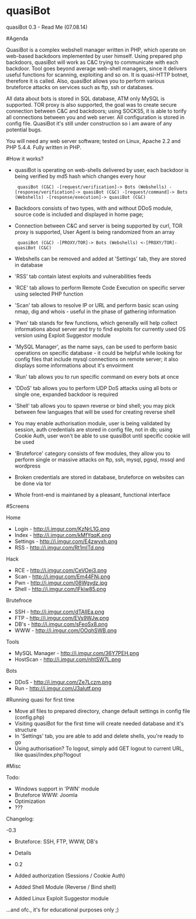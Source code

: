 quasiBot
========

quasiBot 0.3 - Read Me (07.08.14)

#Agenda

QuasiBot is a complex webshell manager written in PHP, which operate on web-based backdoors implemented by user himself. Using prepared php backdoors, quasiBot will work as C&C trying to communicate with each backdoor. Tool goes beyond average web-shell managers, since it delivers useful functions for scanning, exploiting and so on. It is quasi-HTTP botnet, therefore it is called. Also, quasiBot allows you to perform various bruteforce attacks on services such as ftp, ssh or databases.

All data about bots is stored in SQL database, ATM only MySQL is supported. TOR proxy is also supported, the goal was to create secure connection between C&C and backdoors; using SOCKS5, it is able to torify all connections between you and web server. All configuration is stored in config file. QuasiBot it's still under construction so i am aware of any potential bugs.

You will need any web server software; tested on Linux, Apache 2.2 and PHP 5.4.4. Fully written in PHP.


#How it works?

 - quasiBot is operating on web-shells delivered by user, each backdoor is being verified by md5 hash which changes every hour

		quasiBot (C&C) -[request/verification]-> Bots (Webshells) -[response/verification]-> quasiBot (C&C) -[request/command]-> Bots (Webshells) -[response/execution]-> quasiBot (C&C)	
		
 - Backdoors consists of two types, with and without DDoS module, source code is included and displayed in home page; 
 - Connection between C&C and server is being supported by curl, TOR proxy is supported, User Agent is being randomized from an array

 		quasiBot (C&C) -[PROXY/TOR]-> Bots (Webshells) <-[PROXY/TOR]- quasiBot (C&C)

 - Webshells can be removed and added at 'Settings' tab, they are stored in database
 - 'RSS' tab contain latest exploits and vulnerabilities feeds
 - 'RCE' tab allows to perform Remote Code Execution on specific server using selected PHP function
 - 'Scan' tab allows to resolve IP or URL and perform basic scan using nmap, dig and whois - useful in the phase of gathering information
 - 'Pwn' tab stands for few functions, which generally will help collect informations about server and try to find exploits for currently used OS version using Exploit Suggestor module
 - 'MySQL Manager', as the name says, can be used to perform basic operations on specific database - it could be helpful while looking for config files that include mysql connections on remote server; it also displays some informations about it's envoirment
 - 'Run' tab allows you to run specific command on every bots at once
 - 'DDoS' tab allows you to perform UDP DoS attacks using all bots or single one, expanded backdoor is required
 - 'Shell' tab allows you to spawn reverse or bind shell; you may pick between few languages that will be used for creating reverse shell
 - You may enable authorisation module, user is being validated by session, auth credentials are stored in config file, not in db; using Cookie Auth, user won't be able to use quasiBot until specific cookie will be used
 - 'Bruteforce' category consists of few modules, they allow you to perform single or massive attacks on ftp, ssh, mysql, pgsql, mssql and wordpress
 - Broken credentials are stored in database, bruteforce on websites can be done via tor
 - Whole front-end is maintaned by a pleasant, functional interface


#Screens

Home
 - Login - http://i.imgur.com/KzNrL1G.png
 - Index - http://i.imgur.com/kMfYqqK.png
 - Settings - http://i.imgur.com/E4zwyxh.png
 - RSS - http://i.imgur.com/Rt1mITd.png 

Hack
 - RCE - http://i.imgur.com/CeVOej3.png
 - Scan - http://i.imgur.com/Em44FNj.png
 - Pwn - http://i.imgur.com/08Wgydz.jpg
 - Shell - http://i.imgur.com/lFkiw85.png

Brutefroce
 - SSH - http://i.imgur.com/dTAIIEa.png
 - FTP - http://i.imgur.com/EVs9WJw.png
 - DB's - http://i.imgur.com/sFeoSx8.png
 - WWW - http://i.imgur.com/OOqhSWB.png

Tools
 - MySQL Manager - http://i.imgur.com/36Y7PEH.png
 - HostScan - http://i.imgur.com/nhtSW7L.png

Bots
 - DDoS - http://i.imgur.com/Ze7Lczm.png
 - Run - http://i.imgur.com/J3aIutf.png


#Running quasi for first time

 - Move all files to prepared directory, change default settings in config file (config.php)
 - Visiting quasiBot for the first time will create needed database and it's structure
 - In 'Settings' tab, you are able to add and delete shells, you're ready to go
 - Using authorisation? To logout, simply add GET logout to current URL, like quasi/index.php?logout
 

#Misc

Todo:
 - Windows support in 'PWN' module
 - Bruteforce WWW: Joomla
 - Optimization
 - ???
 

Changelog:

-0.3
 - Bruteforce: SSH, FTP, WWW, DB's
 - Details

- 0.2
 - Added authorization (Sessions / Cookie Auth)
 - Added Shell Module (Reverse / Bind shell)
 - Added Linux Exploit Suggestor module
 

...and ofc., it's for educational purposes only ;)
